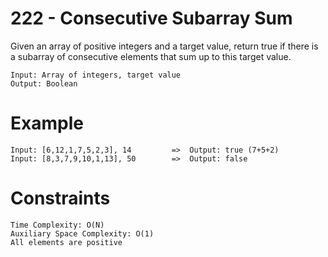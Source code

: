 # 222 - Consecutive Subarray Sum

Given an array of positive integers and a target value, return true if there is a subarray of consecutive elements that sum up to this target value.

```
Input: Array of integers, target value
Output: Boolean
```

# Example
```
Input: [6,12,1,7,5,2,3], 14      	=>	Output: true (7+5+2)
Input: [8,3,7,9,10,1,13], 50		=>	Output: false
```

# Constraints
```
Time Complexity: O(N)
Auxiliary Space Complexity: O(1)
All elements are positive
```

